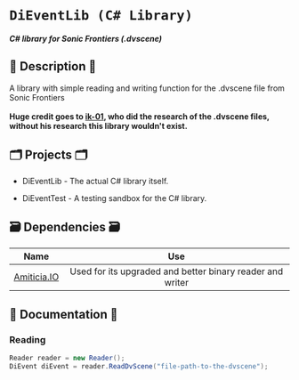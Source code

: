 # `DiEventLib (C# Library)`
**_C# library for Sonic Frontiers (.dvscene)_**
## 📜 Description 📜
A library with simple reading and writing function for the .dvscene file from Sonic Frontiers 
</br>
</br>
<b>Huge credit goes to <a href="https://github.com/ik-01">ik-01</a>, who did the research of the .dvscene files, without his research this library wouldn't exist.</b>

## 🗂️ Projects 🗂️

- DiEventLib - The actual C# library itself.

- DiEventTest - A testing sandbox for the C# library.

## 🗃 Dependencies 🗃

|                      Name                       |   Use   |
| :---------------------------------------------: | :------:|
|     [Amiticia.IO]([https://github.com/Radfordhound/HedgeLib/tree/master](https://github.com/tge-was-taken/Amicitia.IO))     | Used for its upgraded and better binary reader and writer |

## 📝 Documentation 📝
### Reading
```csharp
Reader reader = new Reader();
DiEvent diEvent = reader.ReadDvScene("file-path-to-the-dvscene");
```
